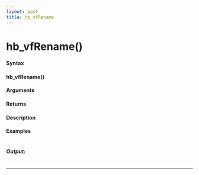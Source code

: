 ```yaml
---
layout: post
title: hb_vfRename
---
```


# hb_vfRename()


#### Syntax

#### hb_vfRename()

#### Arguments

#### Returns

#### Description

#### Examples

```

```

##### Output:

```

```

---